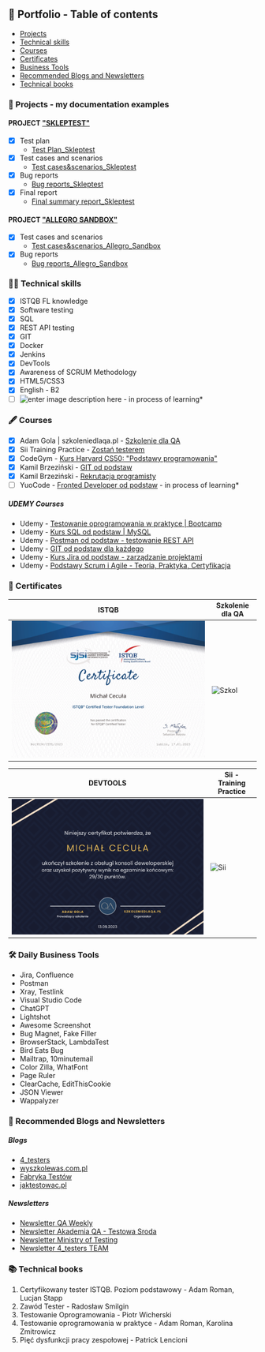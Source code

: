 ## 📗 Portfolio - Table of contents

* [Projects](#-projects---my-documentation-examples)
* [Technical skills](#-technical-skills)
* [Courses](#%EF%B8%8F-courses)
* [Certificates](#-certificates)
* [Business Tools](#%EF%B8%8F-my-daily-business-tools)
* [Recommended Blogs and Newsletters](#-recommended-blogs-and-newsletters)
* [Technical books](#-technical-books)

### 📑 Projects - my documentation examples
#### PROJECT ["SKLEPTEST"](https://skleptest.pl)

- [x] Test plan
  - [Test Plan_Skleptest](https://1drv.ms/b/s!AmJMYH0iAf18hXcATDt9FQYFmzxR?e=qUs0ji)
- [x] Test cases and scenarios
  - [Test cases&scenarios_Skleptest](https://1drv.ms/x/s!AmJMYH0iAf18hWM6QLactLqGdY8R?e=Du7VA0)
- [x] Bug reports
  - [Bug reports_Skleptest](https://1drv.ms/x/s!AmJMYH0iAf18hXlaJg92jL8EqVZV?e=5PAfi2)
- [x] Final report
  - [Final summary report_Skleptest](https://1drv.ms/b/s!AmJMYH0iAf18hXhIOFZr8IO2raCS?e=Jxsswc)
  
#### PROJECT ["ALLEGRO SANDBOX"](https://allegro.pl.allegrosandbox.pl)

- [x] Test cases and scenarios
  - [Test cases&scenarios_Allegro_Sandbox](https://1drv.ms/x/s!AmJMYH0iAf18hWlPDkkFBiK4aXnI?e=CKOGCT)
- [x] Bug reports
  - [Bug reports_Allegro_Sandbox](https://1drv.ms/x/s!AmJMYH0iAf18hWjYXJaif-Oi0-Rk?e=BxAXfi)

### 👨‍💻 Technical skills

- [x] ISTQB FL knowledge
- [x] Software testing
- [x] SQL
- [x] REST API testing
- [x] GIT
- [x] Docker
- [x] Jenkins
- [x] DevTools
- [x] Awareness of SCRUM Methodology
- [x] HTML5/CSS3
- [x] English - B2
- [ ] ![enter image description here](https://img.shields.io/badge/Python-3776AB.svg?style=for-the-badge&logo=Python&logoColor=white) - in process of learning*

### 🖋️ Courses

- [x] Adam Gola | szkoleniedlaqa.pl - [Szkolenie dla QA](https://szkoleniedlaqa.pl/szkolenie/)
- [x] Sii Training Practice - [Zostań testerem](https://sii.pl/szkolenia/oferta/zostan-testerem/)
- [x] CodeGym - [Kurs Harvard CS50: "Podstawy programowania"](https://www.youtube.com/watch?v=WOvhPzWRUAY&list=PLrMB7p7ri2mZrwILyBTNAs1YaDyieN8PR&ab_channel=CodeGym)
- [x] Kamil Brzeziński - [GIT od podstaw](https://www.programujodpodstaw.pl/kursy/git-od-podstaw/)
- [x] Kamil Brzeziński - [Rekrutacja programisty](https://www.programujodpodstaw.pl/kursy/rekrutacja-programisty/)
- [ ] YuoCode - [Fronted Developer od podstaw](https://youcode.pl/zostawiam-maila/) - in process of learning*
##### UDEMY Courses
- Udemy - [Testowanie oprogramowania w praktyce | Bootcamp](https://www.udemy.com/course/testowanie-oprogramowania-w-praktyce-bootcamp/)
- Udemy - [Kurs SQL od podstaw | MySQL](https://www.udemy.com/course/kurs-sql-od-podstaw/)
- Udemy - [Postman od podstaw - testowanie REST API](https://www.udemy.com/course/postman-od-podstaw-testowanie-rest-api/)
- Udemy - [GIT od podstaw dla każdego](https://www.udemy.com/course/git-od-podstaw-dla-kazdego/)
- Udemy - [Kurs Jira od podstaw - zarządzanie projektami](https://www.udemy.com/course/kurs-jira-od-podstaw-zarzadzanie-projektami/)
- Udemy - [Podstawy Scrum i Agile - Teoria, Praktyka, Certyfikacja](https://www.udemy.com/course/scrum-podstawy-teoretyczne-praktyczne-certyfikacja/)

### 🥇 Certificates

| ISTQB   |  Szkolenie dla QA |
| --- | --- |
| ![ISTQB](./img/19536_CTFL_2023_EN_Michal_Cecula.png) | ![Szkol](./img/Certyfikat_Szkolenie_Główne.png) |

| DEVTOOLS | Sii - Training Practice |
| --- | --- |
| ![Dev](./img/DevTools_Certyfikat.png) | ![Sii](./img/Zaświadczenie_Michał_Cecuła.png) |

### 🛠️ Daily Business Tools

- Jira, Confluence
- Postman
- Xray, Testlink
- Visual Studio Code
- ChatGPT
- Lightshot
- Awesome Screenshot
- Bug Magnet, Fake Filler
- BrowserStack, LambdaTest
- Bird Eats Bug
- Mailtrap, 10minutemail
- Color Zilla, WhatFont
- Page Ruler
- ClearCache, EditThisCookie
- JSON Viewer
- Wappalyzer

### 💭 Recommended Blogs and Newsletters

##### Blogs
- [4_testers](https://www.4testers.pl/)
- [wyszkolewas.com.pl](https://www.wyszkolewas.com.pl/)
- [Fabryka Testów](https://fabrykatestow.pl/ciekawostki/)
- [jaktestowac.pl](https://jaktestowac.pl/)
##### Newsletters
- [Newsletter QA Weekly](https://szkoleniedlaqa.pl/newsletter/)
- [Newsletter Akademia QA - Testowa Sroda](https://subscribepage.com/l4q9k4)
- [Newsletter Ministry of Testing](https://www.ministryoftesting.com)
- [Newsletter 4_testers TEAM](https://www.4testers.pl/)

### 📚 Technical books

1. Certyfikowany tester ISTQB. Poziom podstawowy - Adam Roman, Lucjan Stapp
2. Zawód Tester - Radosław Smilgin
3. Testowanie Oprogramowania - Piotr Wicherski
4. Testowanie oprogramowania w praktyce - Adam Roman, Karolina Zmitrowicz
5. Pięć dysfunkcji pracy zespołowej - Patrick Lencioni
